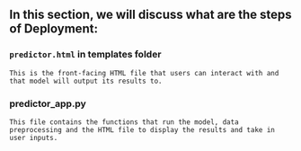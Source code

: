 ## In this section, we will discuss what are the steps of Deployment:


### `predictor.html`  in templates folder
    This is the front-facing HTML file that users can interact with and that model will output its results to.
    

    
### predictor_app.py
    This file contains the functions that run the model, data preprocessing and the HTML file to display the results and take in user inputs.
    
    
